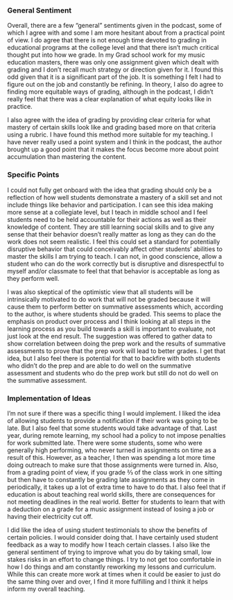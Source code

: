 ### General Sentiment

<p>Overall, there are a few “general” sentiments given in the podcast, some of which I agree with and some I am more hesitant about from a practical point of view. I do agree that there is not enough time devoted to grading in educational programs at the college level and that there isn’t much critical thought put into how we grade. In my Grad school work for my music education masters, there was only one assignment given which dealt with grading and I don’t recall much strategy or direction given for it. I found this odd given that it is a significant part of the job. It is something I felt I had to figure out on the job and constantly be refining. In theory, I also do agree to finding more equitable ways of grading, although in the podcast, I didn’t really feel that there was a clear explanation of what equity looks like in practice.</p>
<p>I also agree with the idea of grading by providing clear criteria for what mastery of certain skills look like and grading based more on that criteria using a rubric. I have found this method more suitable for my teaching. I have never really used a point system and I think in the podcast, the author brought up a good point that it makes the focus become more about point accumulation than mastering the content.</p>

### Specific Points

<p>I could not fully get onboard with the idea that grading should only be a reflection of how well students demonstrate a mastery of a skill set and not include things like behavior and participation. I can see this idea making more sense at a collegiate level, but I teach in middle school and I feel students need to be held accountable for their actions as well as their knowledge of content. They are still learning social skills and to give any sense that their behavior doesn’t really matter as long as they can do the work does not seem realistic. I feel this could set a standard for potentially disruptive behavior that could conceivably affect other students’ abilities to master the skills I am trying to teach. I can not, in good conscience, allow a student who can do the work correctly but is disruptive and disrespectful to myself and/or classmate to feel that that behavior is acceptable as long as they perform well.</p>
	<p>I was also skeptical of the optimistic view that all students will be intrinsically motivated to do work that will not be graded because it will cause them to perform better on summative assessments which, according to the author, is where students should be graded. This seems to place the emphasis on product over process and I think looking at all steps in the learning process as you build towards a skill is important to evaluate, not just look at the end result. The suggestion was offered to gather data to show correlation between doing the prep work and the results of summative assessments to prove that the prep work will lead to better grades. I get that idea, but I also feel there is potential for that to backfire with both students who didn’t do the prep and are able to do well on the summative assessment and students who do the prep work but still do not do well on the summative assessment.</p>

### Implementation of Ideas

I’m not sure if there was a specific thing I would implement. I liked the idea of allowing students to provide a notification if their work was going to be late. But I also feel that some students would take advantage of that. Last year, during remote learning, my school had a policy to not impose penalties for work submitted late. There were some students, some who were generally high performing, who never turned in assignments on time as a result of this. However, as a teacher, I then was spending a lot more time doing outreach to make sure that those assignments were turned in. Also, from a grading point of view, if you grade ⅔ of the class work in one sitting but then have to constantly be grading late assignments as they come in periodically,  it takes up a lot of extra time to have to do that. I also feel that if education is about teaching real world skills, there are consequences for not meeting deadlines in the real world. Better for students to learn that with a deduction on a grade for a music assignment instead of losing a job or having their electricity cut off.</p>
	<p>I did like the idea of using student testimonials to show the benefits of certain policies. I would consider doing that. I have certainly used student feedback as a way to modify how I teach certain classes. I also like the general sentiment of trying to improve what you do by taking small, low stakes risks in an effort to change things. I try to not get too comfortable in how I do things and am constantly reworking my lessons and curriculum. While this can create more work at times when it could be easier to just do the same thing over and over, I find it more fulfilling and I think it helps inform my overall teaching.</p>
